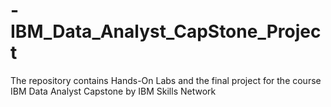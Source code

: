 # -IBM_Data_Analyst_CapStone_Project
The repository contains Hands-On Labs and the final project for the course IBM Data Analyst Capstone by IBM Skills Network
